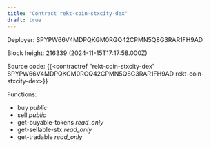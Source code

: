 ```yaml
---
title: "Contract rekt-coin-stxcity-dex"
draft: true
---
```

Deployer: SPYPW66V4MDPQKGM0RGQ42CPMN5Q8G3RAR1FH9AD


 



Block height: 216339 (2024-11-15T17:17:58.000Z)

Source code: {{<contractref "rekt-coin-stxcity-dex" SPYPW66V4MDPQKGM0RGQ42CPMN5Q8G3RAR1FH9AD rekt-coin-stxcity-dex>}}

Functions:

* buy _public_
* sell _public_
* get-buyable-tokens _read_only_
* get-sellable-stx _read_only_
* get-tradable _read_only_
